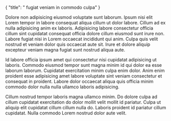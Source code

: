 {
  "title": " fugiat veniam in commodo culpa"
}

Dolore non adipisicing eiusmod voluptate sunt laborum. Ipsum nisi elit Lorem tempor in labore consequat aliqua cillum ut dolor labore. Cillum ad ex nulla adipisicing anim ex laboris. Adipisicing labore consectetur officia cillum sint cupidatat consequat officia dolore cillum eiusmod sunt irure non. Labore fugiat nisi in Lorem occaecat incididunt qui anim. Culpa quis velit nostrud et veniam dolor quis occaecat aute sit. Irure et dolore aliquip excepteur veniam magna fugiat sunt nostrud aliqua aute.

Id labore officia ipsum amet qui consectetur nisi cupidatat adipisicing ut laboris. Commodo eiusmod tempor sunt magna minim id qui dolor ea esse laborum laborum. Cupidatat exercitation minim culpa enim dolor. Anim enim proident esse adipisicing amet labore voluptate sint veniam consectetur et consequat in proident. Labore dolor occaecat aliqua quis officia minim commodo dolor nulla nulla ullamco laboris adipisicing.

Cillum nostrud tempor laboris magna ullamco minim. Do dolore culpa ad cillum cupidatat exercitation do dolor mollit velit mollit id pariatur. Culpa ut aliquip elit cupidatat cillum cillum nulla do. Laboris proident id pariatur cillum cupidatat. Nulla commodo Lorem nostrud dolor aute velit.